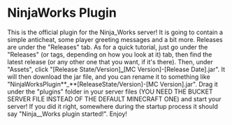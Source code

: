 # NinjaWorks Plugin
This is the official plugin for the Ninja_Works server!
It is going to contain a simple anticheat, some player greeting messages and a bit more.
Releases are under the "Releases" tab.
As for a quick tutorial, just go under the "Releases" (or tags, depending on how you look at it) tab, then find the latest release (or any other one that you want, if it's there). Then, under "Assets", click "[Release State/Version]**_**[MC Version]-[Release Date].jar". It will then download the jar file, and you can rename it to something like "NinjaWorksPlugin**_**[ReleaseState/Version]-[MC Version].jar". Drag it under the "plugins" folder in your server files (YOU NEED THE BUCKET SERVER FILE INSTEAD OF THE DEFAULT MINECRAFT ONE) and start your server! If you did it right, somewhere during the startup process it should say "Ninja__Works plugin started!".
Enjoy!
